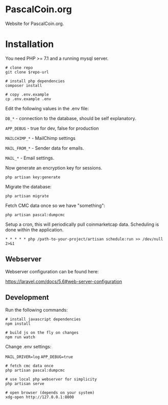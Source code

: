 # PascalCoin.org

Website for PascalCoin.org.

# Installation

You need PHP >= 7.1 and a running mysql server.

```
# clone repo
git clone $repo-url

# install php dependencies
composer install

# copy .env.example
cp .env.example .env

```

Edit the following values in the .env file:

`DB_*` - connection to the database, should be self explanatory.

`APP_DEBUG` - true for dev, false for production

`MAILCHIMP_*` - MailChimp settings

`MAIL_FROM_*` - Sender data for emails.

`MAIL_*` - Email settings.


Now generate an encryption key for sessions.

```
php artisan key:generate
```

Migrate the database:

```
php artisan migrate
```

Fetch CMC data once so we have "something":

```
php artisan pascal:dumpcmc
```

Setup a cron, this will periodically pull coinmarketcap data.
Scheduling is done within the application.

```
* * * * * php /path-to-your-project/artisan schedule:run >> /dev/null 2>&1
```

## Webserver

Webserver configuration can be found here: 

https://laravel.com/docs/5.6#web-server-configuration

## Development

Run the following commands:

```
# install javascript dependencies
npm install

# build js on the fly on changes
npm run watch
```

Change .env settings:

`MAIL_DRIVER=log`
`APP_DEBUG=true`

```
# fetch cmc data once
php artisan pascal:dumpcmc

# use local php webserver for simplicity
php artisan serve

# open browser (depends on your system)
xdg-open http://127.0.0.1:8000
```